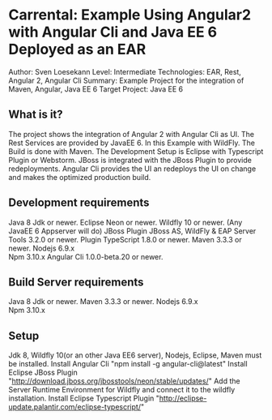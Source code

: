 Carrental: Example Using Angular2 with Angular Cli and Java EE 6 Deployed as an EAR
==============================================================================================
Author: Sven Loesekann
Level: Intermediate
Technologies: EAR, Rest, Angular 2, Angular Cli
Summary: Example Project for the integration of Maven, Angular, Java EE 6
Target Project: Java EE 6

What is it?
-----------

The project shows the integration of Angular 2 with Angular Cli as UI. The Rest Services are provided by JavaEE 6. In this Example with WildFly. The Build is done with Maven. 
The Development Setup is Eclipse with Typescript Plugin or Webstorm. JBoss is integrated with the JBoss Plugin to provide redeployments. Angular Cli provides the UI an redeploys the UI on change and makes the optimized production build.

Development requirements
-------------------

Java 8 Jdk or newer. 
Eclipse Neon or newer.
Wildfly 10 or newer. (Any JavaEE 6 Appserver will do)
JBoss Plugin JBoss AS, WildFly & EAP Server Tools	3.2.0 or newer.
Plugin TypeScript	1.8.0 or newer.
Maven 3.3.3 or newer. 
Nodejs 6.9.x  
Npm 3.10.x 
Angular Cli 1.0.0-beta.20 or newer. 

Build Server requirements
-------------------------
Java 8 Jdk or newer. 
Maven 3.3.3 or newer. 
Nodejs 6.9.x  
Npm 3.10.x 

Setup
-----
Jdk 8, Wildfly 10(or an other Java EE6 server), Nodejs, Eclipse, Maven must be installed.
Install Angular Cli "npm install -g angular-cli@latest"
Install Eclipse JBoss Plugin "http://download.jboss.org/jbosstools/neon/stable/updates/"
Add the Server Runtime Environment for Wildfly and connect it to the wildfly installation.
Install Eclipse Typescript Plugin "http://eclipse-update.palantir.com/eclipse-typescript/"
